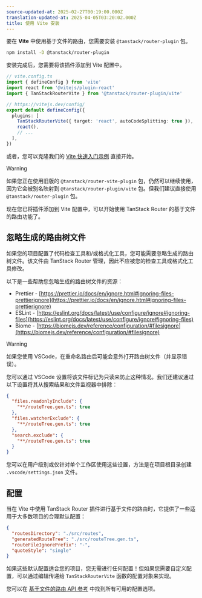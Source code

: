 ```yaml
---
source-updated-at: 2025-02-27T00:19:00.000Z
translation-updated-at: 2025-04-05T03:20:02.000Z
title: 使用 Vite 安装
---
```


[//]: # 'BundlerConfiguration'

要在 **Vite** 中使用基于文件的路由，您需要安装 `@tanstack/router-plugin` 包。

```sh
npm install -D @tanstack/router-plugin
```

安装完成后，您需要将该插件添加到 Vite 配置中。

```ts
// vite.config.ts
import { defineConfig } from 'vite'
import react from '@vitejs/plugin-react'
import { TanStackRouterVite } from '@tanstack/router-plugin/vite'

// https://vitejs.dev/config/
export default defineConfig({
  plugins: [
    TanStackRouterVite({ target: 'react', autoCodeSplitting: true }),
    react(),
    // ...
  ],
})
```

或者，您可以克隆我们的 [Vite 快速入门示例](https://github.com/TanStack/router/tree/main/examples/react/quickstart-file-based) 直接开始。

> [!WARNING]
> 如果您正在使用旧版的 `@tanstack/router-vite-plugin` 包，仍然可以继续使用，因为它会被别名映射到 `@tanstack/router-plugin/vite` 包。但我们建议直接使用 `@tanstack/router-plugin` 包。

现在您已将插件添加到 Vite 配置中，可以开始使用 TanStack Router 的基于文件的路由功能了。

[//]: # 'BundlerConfiguration'

## 忽略生成的路由树文件

如果您的项目配置了代码检查工具和/或格式化工具，您可能需要忽略生成的路由树文件。该文件由 TanStack Router 管理，因此不应被您的检查工具或格式化工具修改。

以下是一些帮助您忽略生成的路由树文件的资源：

- Prettier - [https://prettier.io/docs/en/ignore.html#ignoring-files-prettierignore](https://prettier.io/docs/en/ignore.html#ignoring-files-prettierignore)
- ESLint - [https://eslint.org/docs/latest/use/configure/ignore#ignoring-files](https://eslint.org/docs/latest/use/configure/ignore#ignoring-files)
- Biome - [https://biomejs.dev/reference/configuration/#filesignore](https://biomejs.dev/reference/configuration/#filesignore)

> [!WARNING]
> 如果您使用 VSCode，在重命名路由后可能会意外打开路由树文件（并显示错误）。

您可以通过 VSCode 设置将该文件标记为只读来防止这种情况。我们还建议通过以下设置将其从搜索结果和文件监视器中排除：

```json
{
  "files.readonlyInclude": {
    "**/routeTree.gen.ts": true
  },
  "files.watcherExclude": {
    "**/routeTree.gen.ts": true
  },
  "search.exclude": {
    "**/routeTree.gen.ts": true
  }
}
```

您可以在用户级别或仅针对单个工作区使用这些设置，方法是在项目根目录创建 `.vscode/settings.json` 文件。

## 配置

当在 Vite 中使用 TanStack Router 插件进行基于文件的路由时，它提供了一些适用于大多数项目的合理默认配置：

```json
{
  "routesDirectory": "./src/routes",
  "generatedRouteTree": "./src/routeTree.gen.ts",
  "routeFileIgnorePrefix": "-",
  "quoteStyle": "single"
}
```

如果这些默认配置适合您的项目，您无需进行任何配置！但如果您需要自定义配置，可以通过编辑传递给 `TanStackRouterVite` 函数的配置对象来实现。

您可以在 [基于文件的路由 API 参考](../../../api/file-based-routing.md) 中找到所有可用的配置选项。
